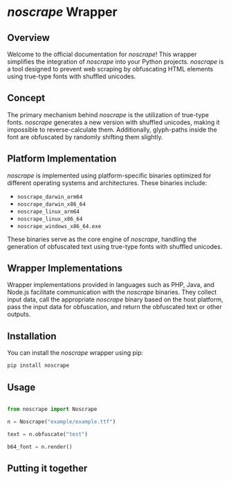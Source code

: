# _noscrape_ Wrapper

## Overview
Welcome to the official documentation for _noscrape_! This wrapper simplifies the integration of _noscrape_ into your Python projects. _noscrape_ is a tool designed to prevent web scraping by obfuscating HTML elements using true-type fonts with shuffled unicodes.

## Concept
The primary mechanism behind _noscrape_ is the utilization of true-type fonts. _noscrape_ generates a new version with shuffled unicodes, making it impossible to reverse-calculate them. Additionally, glyph-paths inside the font are obfuscated by randomly shifting them slightly.

## Platform Implementation
_noscrape_ is implemented using platform-specific binaries optimized for different operating systems and architectures. These binaries include:

- `noscrape_darwin_arm64`
- `noscrape_darwin_x86_64`
- `noscrape_linux_arm64`
- `noscrape_linux_x86_64`
- `noscrape_windows_x86_64.exe`

These binaries serve as the core engine of _noscrape_, handling the generation of obfuscated text using true-type fonts with shuffled unicodes.

## Wrapper Implementations
Wrapper implementations provided in languages such as PHP, Java, and Node.js facilitate communication with the _noscrape_ binaries. They collect input data, call the appropriate _noscrape_ binary based on the host platform, pass the input data for obfuscation, and return the obfuscated text or other outputs.

## Installation
You can install the _noscrape_ wrapper using pip:

```bash
pip install noscrape
```

## Usage

```python

from noscrape import Noscrape

n = Noscrape("example/example.ttf")

text = n.obfuscate("test")

b64_font = n.render()
```

## Putting it together


